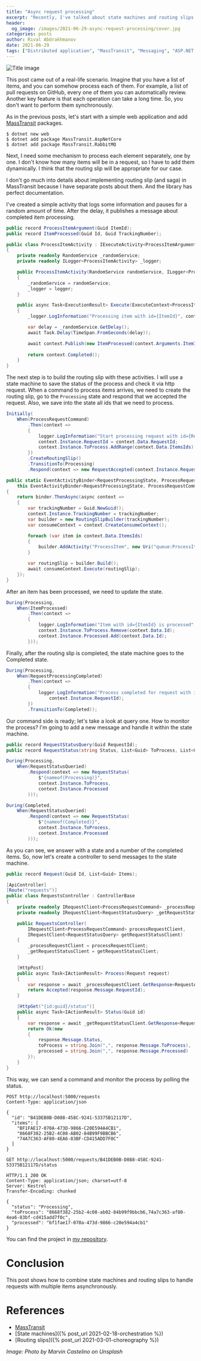 ```yaml
---
title: "Async request processing"
excerpt: "Recently, I've talked about state machines and routing slips. In this post, I am going to show how to combine these approaches."
header:
  og_image: /images/2021-06-29-async-request-processing/cover.jpg
categories: posts
author: Rival Abdrakhmanov
date: 2021-06-29
tags: ["Distributed application", "MassTransit", "Messaging", "ASP.NET Core", "State Machine", "Routing Slip"]
---
```


![Title image](/images/2021-06-29-async-request-processing/cover.jpg)

This post came out of a real-life scenario. Imagine that you have a list of items, and you can somehow process each of them. For example, a list of pull requests on GitHub, every one of them you can automatically review. Another key feature is that each operation can take a long time. So, you don't want to perform them synchronously.

As in the previous posts, let's start with a simple web application and add [MassTransit](https://masstransit-project.com/) packages.

```
$ dotnet new web
$ dotnet add package MassTransit.AspNetCore
$ dotnet add package MassTransit.RabbitMQ
```

Next, I need some mechanism to process each element separately, one by one. I don't know how many items will be in a request, so I have to add them dynamically. I think that the routing slip will be appropriate for our case.

I don't go much into details about implementing routing slip (and saga) in MassTransit because I have separate posts about them. And the library has perfect documentation.

I've created a simple activity that logs some information and pauses for a random amount of time. After the delay, it publishes a message about completed item processing.

```csharp
public record ProcessItemArgument(Guid ItemId);
public record ItemProcessed(Guid Id, Guid TrackingNumber);

public class ProcessItemActivity : IExecuteActivity<ProcessItemArgument>
{
    private readonly RandomService _randomService;
    private readonly ILogger<ProcessItemActivity> _logger;

    public ProcessItemActivity(RandomService randomService, ILogger<ProcessItemActivity> logger)
    {
        _randomService = randomService;
        _logger = logger;
    }

    public async Task<ExecutionResult> Execute(ExecuteContext<ProcessItemArgument> context)
    {
        _logger.LogInformation("Processing item with id={ItemId}", context.Arguments.ItemId);

        var delay = _randomService.GetDelay();
        await Task.Delay(TimeSpan.FromSeconds(delay));

        await context.Publish(new ItemProcessed(context.Arguments.ItemId, context.TrackingNumber));
        
        return context.Completed();
    }
}
```

The next step is to build the routing slip with these activities. I will use a state machine to save the status of the process and check it via http request. When a command to process items arrives, we need to create the routing slip, go to the `Processing` state and respond that we accepted the request. Also, we save into the state all ids that we need to process.

```csharp
Initially(
    When(ProcessRequestCommand)
        .Then(context =>
        {
            logger.LogInformation("Start processing request with id={RequestId}", context.Data.RequestId);
            context.Instance.RequestId = context.Data.RequestId;
            context.Instance.ToProcess.AddRange(context.Data.ItemsIds);
        })
        .CreateRoutingSlip()
        .TransitionTo(Processing)
        .Respond(context => new RequestAccepted(context.Instance.RequestId)));
```
```csharp
public static EventActivityBinder<RequestProcessingState, ProcessRequestCommand> CreateRoutingSlip(
    this EventActivityBinder<RequestProcessingState, ProcessRequestCommand> binder)
{
    return binder.ThenAsync(async context =>
    {
        var trackingNumber = Guid.NewGuid();
        context.Instance.TrackingNumber = trackingNumber;
        var builder = new RoutingSlipBuilder(trackingNumber);
        var consumeContext = context.CreateConsumeContext();

        foreach (var item in context.Data.ItemsIds)
        {
            builder.AddActivity("ProcessItem", new Uri("queue:ProcessItem_execute"), new ProcessItemArgument(item));
        }

        var routingSlip = builder.Build();
        await consumeContext.Execute(routingSlip);
    });
}
```

After an item has been processed, we need to update the state.

```csharp
During(Processing,
    When(ItemProcessed)
        .Then(context =>
        {
            logger.LogInformation("Item with id={ItemId} is processed", context.Data.Id);
            context.Instance.ToProcess.Remove(context.Data.Id);
            context.Instance.Processed.Add(context.Data.Id);
        }));
```

Finally, after the routing slip is completed, the state machine goes to the Completed state.

```csharp
During(Processing,
    When(RequestProcessingCompleted)
        .Then(context =>
        {
            logger.LogInformation("Process completed for request with id={RequestId}",
                context.Instance.RequestId);
        })
        .TransitionTo(Completed));
```

Our command side is ready; let's take a look at query one. How to monitor the process? I'm going to add a new message and handle it within the state machine.

```csharp
public record RequestStatusQuery(Guid RequestId);
public record RequestStatus(string Status, List<Guid> ToProcess, List<Guid> Processed);

During(Processing,
    When(RequestStatusQueried)
        .Respond(context => new RequestStatus(
            $"{nameof(Processing)}",
            context.Instance.ToProcess,
            context.Instance.Processed
        )));

During(Completed,
    When(RequestStatusQueried)
        .Respond(context => new RequestStatus(
            $"{nameof(Completed)}",
            context.Instance.ToProcess,
            context.Instance.Processed
        )));
```

As you can see, we answer with a state and a number of the completed items. So, now let's create a controller to send messages to the state machine.

```csharp
public record Request(Guid Id, List<Guid> Items);

[ApiController]
[Route("requests")]
public class RequestsController : ControllerBase
{
    private readonly IRequestClient<ProcessRequestCommand> _processRequestClient;
    private readonly IRequestClient<RequestStatusQuery> _getRequestStatusClient;

    public RequestsController(
        IRequestClient<ProcessRequestCommand> processRequestClient,
        IRequestClient<RequestStatusQuery> getRequestStatusClient)
    {
        _processRequestClient = processRequestClient;
        _getRequestStatusClient = getRequestStatusClient;
    }

    [HttpPost]
    public async Task<IActionResult> Process(Request request)
    {
        var response = await _processRequestClient.GetResponse<RequestAccepted>(new ProcessRequestCommand(request.Id, request.Items));
        return Accepted(response.Message.RequestId);
    }

    [HttpGet("{id:guid}/status")]
    public async Task<IActionResult> Status(Guid id)
    {
        var response = await _getRequestStatusClient.GetResponse<RequestStatus>(new RequestStatusQuery(id));
        return Ok(new
        {
            response.Message.Status,
            toProcess = string.Join(",", response.Message.ToProcess),
            processed = string.Join(",", response.Message.Processed)
        });
    }
}
```

This way, we can send a command and monitor the process by polling the status.

```http
POST http://localhost:5000/requests
Content-Type: application/json

{
  "id": "B41DEB0B-D088-458C-9241-53375B12117D",
  "items": [
    "BF1FAE17-070A-473D-9866-C20E594A4CB1",
    "8668F382-25B2-4C08-AB02-84B99F9BBCB6",
    "74A7C363-AF80-4EA6-83BF-CD415ADD7F0C"
  ]
}
```
```http
GET http://localhost:5000/requests/B41DEB0B-D088-458C-9241-53375B12117D/status

HTTP/1.1 200 OK
Content-Type: application/json; charset=utf-8
Server: Kestrel
Transfer-Encoding: chunked

{
  "status": "Processing",
  "toProcess": "8668f382-25b2-4c08-ab02-84b99f9bbcb6,74a7c363-af80-4ea6-83bf-cd415add7f0c",
  "processed": "bf1fae17-070a-473d-9866-c20e594a4cb1"
}
```

You can find the project in [my repository](https://github.com/rafaelldi/async-request-processing).

# Conclusion
This post shows how to combine state machines and routing slips to handle requests with multiple items asynchronously.

# References
* [MassTransit](https://masstransit-project.com/)
* [State machines]({% post_url 2021-02-18-orchestration %})
* [Routing slips]({% post_url 2021-03-01-choreography %})

*Image: Photo by Marvin Castelino on Unsplash*